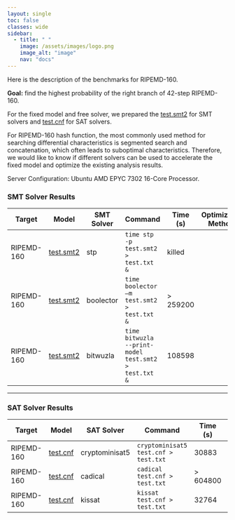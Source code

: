 ```yaml
---
layout: single
toc: false
classes: wide
sidebar:  
  - title: " "
    image: /assets/images/logo.png
    image_alt: "image"
    nav: "docs"
---
```


Here is the description of the benchmarks for RIPEMD-160.

**Goal:** find the highest probability of the right branch of 42-step RIPEMD-160.

For the fixed model and free solver, we prepared the [test.smt2](../models/MD/test.smt2) for SMT solvers and [test.cnf](../models/MD/42step_right.cnf) for SAT solvers.

For RIPEMD-160 hash function, the most commonly used method for searching differential characteristics is segmented search and concatenation, which often leads to suboptimal characteristics. Therefore, we would like to know if different solvers can be used to accelerate the fixed model and optimize the existing analysis results.

Server Configuration: Ubuntu AMD EPYC 7302 16-Core Processor.

### SMT Solver Results

| Target      | Model                                             | SMT Solver | Command                                                  | Time (s)    | Optimization Methods |
|-------------|---------------------------------------------------|-------------|-----------------------------------------------------------|-------------|-----------------------|
| RIPEMD-160  | [test.smt2](../models/MD/test.smt2)       | stp         | `time stp -p test.smt2 > test.txt &`                     | killed      |                       |
| RIPEMD-160  | [test.smt2](../models/MD/test.smt2)    | boolector   | `time boolector –m test.smt2 > test.txt &`               | > 259200    |                       |
| RIPEMD-160  | [test.smt2](../models/MD/test.smt2)     | bitwuzla    | `time bitwuzla --print-model test.smt2 > test.txt &`     | 108598      |                       |

---

### SAT Solver Results

| Target      | Model                                             | SAT Solver      | Command                                      | Time (s)    | Optimization Methods |
|-------------|---------------------------------------------------|------------------|-----------------------------------------------|-------------|-----------------------|
| RIPEMD-160  | [test.cnf](../models/MD/42step_right.cnf)         | cryptominisat5   | `cryptominisat5 test.cnf > test.txt`          | 30883       |                       |
| RIPEMD-160  | [test.cnf](../models/MD/42step_right.cnf)         | cadical          | `cadical test.cnf > test.txt`                 | > 604800    |                       |
| RIPEMD-160  | [test.cnf](../models/MD/42step_right.cnf)         | kissat           | `kissat test.cnf > test.txt`                  | 32764       |                       |



